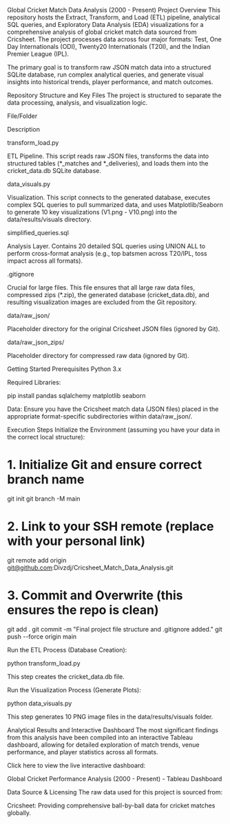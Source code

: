 Global Cricket Match Data Analysis (2000 - Present)
Project Overview
This repository hosts the Extract, Transform, and Load (ETL) pipeline, analytical SQL queries, and Exploratory Data Analysis (EDA) visualizations for a comprehensive analysis of global cricket match data sourced from Cricsheet. The project processes data across four major formats: Test, One Day Internationals (ODI), Twenty20 Internationals (T20I), and the Indian Premier League (IPL).

The primary goal is to transform raw JSON match data into a structured SQLite database, run complex analytical queries, and generate visual insights into historical trends, player performance, and match outcomes.

Repository Structure and Key Files
The project is structured to separate the data processing, analysis, and visualization logic.

File/Folder

Description

transform_load.py

ETL Pipeline. This script reads raw JSON files, transforms the data into structured tables (*_matches and *_deliveries), and loads them into the cricket_data.db SQLite database.

data_visuals.py

Visualization. This script connects to the generated database, executes complex SQL queries to pull summarized data, and uses Matplotlib/Seaborn to generate 10 key visualizations (V1.png - V10.png) into the data/results/visuals directory.

simplified_queries.sql

Analysis Layer. Contains 20 detailed SQL queries using UNION ALL to perform cross-format analysis (e.g., top batsmen across T20/IPL, toss impact across all formats).

.gitignore

Crucial for large files. This file ensures that all large raw data files, compressed zips (*.zip), the generated database (cricket_data.db), and resulting visualization images are excluded from the Git repository.

data/raw_json/

Placeholder directory for the original Cricsheet JSON files (ignored by Git).

data/raw_json_zips/

Placeholder directory for compressed raw data (ignored by Git).

Getting Started
Prerequisites
Python 3.x

Required Libraries:

pip install pandas sqlalchemy matplotlib seaborn

Data: Ensure you have the Cricsheet match data (JSON files) placed in the appropriate format-specific subdirectories within data/raw_json/.

Execution Steps
Initialize the Environment (assuming you have your data in the correct local structure):

# 1. Initialize Git and ensure correct branch name
git init
git branch -M main

# 2. Link to your SSH remote (replace with your personal link)
git remote add origin git@github.com:Divzdj/Cricsheet_Match_Data_Analysis.git

# 3. Commit and Overwrite (this ensures the repo is clean)
git add .
git commit -m "Final project file structure and .gitignore added."
git push --force origin main 

Run the ETL Process (Database Creation):

python transform_load.py

This step creates the cricket_data.db file.

Run the Visualization Process (Generate Plots):

python data_visuals.py

This step generates 10 PNG image files in the data/results/visuals folder.

Analytical Results and Interactive Dashboard
The most significant findings from this analysis have been compiled into an interactive Tableau dashboard, allowing for detailed exploration of match trends, venue performance, and player statistics across all formats.

Click here to view the live interactive dashboard:

Global Cricket Performance Analysis (2000 - Present) - Tableau Dashboard

Data Source & Licensing
The raw data used for this project is sourced from:

Cricsheet: Providing comprehensive ball-by-ball data for cricket matches globally.
